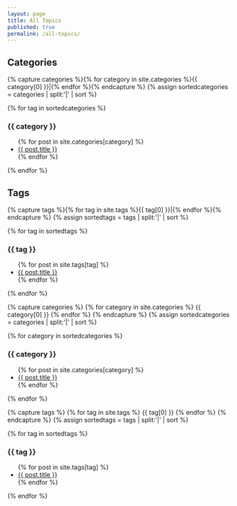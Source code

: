 ```yaml
---
layout: page
title: All Topics
published: true
permalink: /all-topics/
---
```

<h2>Categories</h2>
{% capture categories %}{% for category in site.categories %}{{ category[0] }}|{% endfor %}{% endcapture %}
{% assign sortedcategories = categories | split:'|' | sort %}

{% for tag in sortedcategories %}
  <a name="{{ category }}"></a>
  <h3>{{ category }}</h3>
  <ul>
    {% for post in site.categories[category] %}
      <li><a href="{{ post.url }}">{{ post.title }}</a></li>
    {% endfor %}
  </ul>
{% endfor %}

<h2>Tags</h2>
{% capture tags %}{% for tag in site.tags %}{{ tag[0] }}|{% endfor %}{% endcapture %}
{% assign sortedtags = tags | split:'|' | sort %}

{% for tag in sortedtags %}
  <a name="{{ tag }}"></a>
  <h3>{{ tag }}</h3>
  <ul>
    {% for post in site.tags[tag] %}
      <li><a href="{{ post.url }}">{{ post.title }}</a></li>
    {% endfor %}
  </ul>
{% endfor %}





{% capture categories %}
  {% for category in site.categories %}
    {{ category[0] }}
  {% endfor %}
{% endcapture %}
{% assign sortedcategories = categories | split:'|' | sort %}

{% for category in sortedcategories %}
  <h3 id="{{ category }}">{{ category }}</h3>
  <ul>
  {% for post in site.categories[category] %}
    <li><a href="{{ post.url }}">{{ post.title }}</a></li>
  {% endfor %}
  </ul>
{% endfor %}



{% capture tags %}
  {% for tag in site.tags %}
    {{ tag[0] }}
  {% endfor %}
{% endcapture %}
{% assign sortedtags = tags | split:'|' | sort %}

{% for tag in sortedtags %}
  <h3 id="{{ tag }}">{{ tag }}</h3>
  <ul>
  {% for post in site.tags[tag] %}
    <li><a href="{{ post.url }}">{{ post.title }}</a></li>
  {% endfor %}
  </ul>
{% endfor %}
